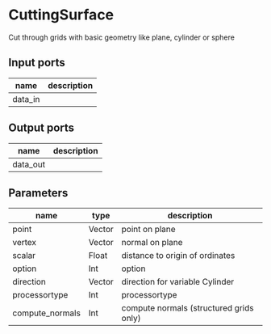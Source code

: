 
# CuttingSurface
Cut through grids with basic geometry like plane, cylinder or sphere

## Input ports
|name|description|
|-|-|
|data_in||



## Output ports
|name|description|
|-|-|
|data_out||



## Parameters
|name|type|description|
|-|-|-|
|point|Vector|point on plane|
|vertex|Vector|normal on plane|
|scalar|Float|distance to origin of ordinates|
|option|Int|option|
|direction|Vector|direction for variable Cylinder|
|processortype|Int|processortype|
|compute_normals|Int|compute normals (structured grids only)|
